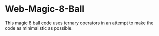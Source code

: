 # Web-Magic-8-Ball
This magic 8 ball code uses ternary operators in an attempt to make the code as minimalistic as possible. 

